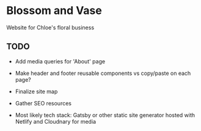 # Blossom and Vase

Website for Chloe's floral business

## TODO

* Add media queries for 'About' page

* Make header and footer reusable components vs copy/paste on each page?

* Finalize site map

* Gather SEO resources

* Most likely tech stack: Gatsby or other static site generator hosted with Netlify and Cloudnary for media